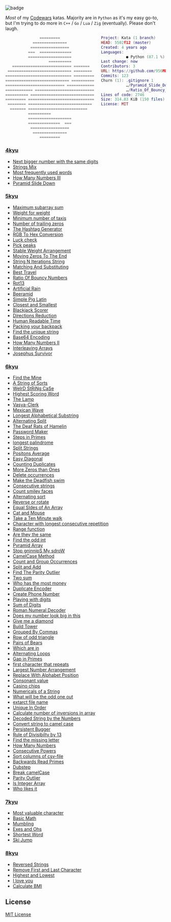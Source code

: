 
![badge](https://www.codewars.com/users/956MB/badges/large)

*Most* of my [Codewars](https://www.codewars.com/users/956MB) katas. Majority are in `Python` as it's my easy go-to, but I'm trying to do more in `C++` / `Go` / `Lua` / `Zig` (eventually). Please don't laugh.

```lua
               =========                  Project: Kata (1 branch)
            ===============               HEAD: 5502f12 (master)
           =================              Created: 4 years ago
          ===  ==============             Languages:                           
          ===================                        ● Python (87.1 %) ● C++ (12.9 %)
                   ==========             Last change: now
   ========================== =======     Contributors: 3
 ============================ ========    URL: https://github.com/956MB/Kata.git
============================= =========   Commits: 123
============================ ==========   Churn (1): .gitignore 1
========================== ============              …/Pyramid_Slide_Down/main.py 1
============ ==========================              …/Ratio_Of_Bouncy_Numbers/main.py 1
========== ============================   Lines of code: 2746
========= =============================   Size: 314.83 KiB (150 files)
 ======== ============================    License: MIT
  ======= ==========================   
          ==========                   
          ===================          
          ==============  ===          
           =================           
            ===============            
               =========
```

### [4kyu](./4kyu/)

*   [Next bigger number with the same digits](./4kyu/Next_bigger_number_with_the_same_digits/smaller.py)
*   [Strings Mix](./4kyu/Strings_Mix/mix.py)
*   [Most frequently used words](./4kyu/Most_frequently_used_words/most_frequent.py)
*   [How Many Numbers III](./4kyu/How_Many_Numbers_III/second.py)
*   [Pyramid Slide Down](./4kyu/Pyramid_Slide_Down/main.py)

### [5kyu](./5kyu/)

*   [Maximum subarray sum](./5kyu/Maximum_subarray_sum/max.py)
*   [Weight for weight](./5kyu/Weight_for_weight/weight.py)
*   [Minimum number of taxis](./5kyu/Minimum_number_of_taxis/minimum.py)
*   [Number of trailing zeros](./5kyu/Number_of_trailing_zeros/trailing.py)
*   [The Hashtag Generator](./5kyu/The_Hashtag_Generator/hashtag.py)
*   [RGB To Hex Conversion](./5kyu/RGB_To_Hex_Conversion/rgb_to_hex.py)
*   [Luck check](./5kyu/Luck_check/luck_check.py)
*   [Pick peaks](./5kyu/Pick_peaks/peaks.py)
*   [Stable Weight Arrangement](./5kyu/Stable_Weight_Arrangement/three.py)
*   [Moving Zeros To The End](./5kyu/Moving_Zeros_To_The_End/moving_zeros.py)
*   [String N Iterations String](./5kyu/String_N_Iterations_String/string.py)
*   [Matching And Substituting](./5kyu/Matching_And_Substituting/matching.py)
*   [Best Travel](./5kyu/Best_Travel/best.py)
*   [Ratio Of Bouncy Numbers](./5kyu/Ratio_Of_Bouncy_Numbers/main.py)
*   [Rot13](./5kyu/Rot13/rot.py)
*   [Artificial Rain](./5kyu/Artificial_Rain/faster_rain.py)
*   [Beeramid](./5kyu/Beeramid/beeramid.py)
*   [Simple Pig Latin](./5kyu/Simple_Pig_Latin/pig_latin.py)
*   [Closest and Smallest](./5kyu/Closest_and_Smallest/c_s.py)
*   [Blackjack Scorer](./5kyu/Blackjack_Scorer/blackjack.py)
*   [Directions Reduction](./5kyu/Directions_Reduction/dirReduc.py)
*   [Human Readable Time](./5kyu/Human_Readable_Time/time.py)
*   [Packing your backpack](./5kyu/Packing_your_backpack/packing.py)
*   [Find the unique string](./5kyu/Find_the_unique_string/unique.py)
*   [Base64 Encoding](./5kyu/Base64_Encoding/base64.py)
*   [How Many Numbers II](./5kyu/How_Many_Numbers_II/how_many_II.py)
*   [Interleaving Arrays](./5kyu/Interleaving_Arrays/interleaving.py)
*   [Josephus Survivor](./5kyu/Josephus_Survivor/survivor.py)

### [6kyu](./6kyu/)

*   [Find the Mine](./6kyu/Find_the_Mine/mine.py)
*   [A String of Sorts](./6kyu/A_String_of_Sorts/sorts.py)
*   [WeIrD StRiNg CaSe](./6kyu/WeIrD_StRiNg_CaSe/weird.py)
*   [Highest Scoring Word](./6kyu/Highest_Scoring_Word/highest.py)
*   [The Lamp](./6kyu/The_Lamp/lamp.py)
*   [Vasya-Clerk](./6kyu/Vasya-Clerk/clerk.py)
*   [Mexican Wave](./6kyu/Mexican_Wave/wave.py)
*   [Longest Alphabetical Substring](./6kyu/Longest_Alphabetical_Substring/substring.py)
*   [Alternating Split](./6kyu/Alternating_Split/split.cpp)
*   [The Deaf Rats of Hamelin](./6kyu/The_Deaf_Rats_of_Hamelin/deaf.py)
*   [Password Maker](./6kyu/Password_Maker/password.py)
*   [Steps in Primes](./6kyu/Steps_in_Primes/steps.py)
*   [longest palindrome](./6kyu/longest_palindrome/longest.py)
*   [Split Strings](./6kyu/Split_Strings/split.py)
*   [Positons Average](./6kyu/Positons_Average/average.py)
*   [Easy Diagonal](./6kyu/Easy_Diagonal/diagnoal.py)
*   [Counting Duplicates](./6kyu/Counting_Duplicates/duplicates.py)
*   [More Zeros than Ones](./6kyu/More_Zeros_than_Ones/more.py)
*   [Delete occurrences](./6kyu/Delete_occurrences/occurrences.py)
*   [Make the Deadfish swim](./6kyu/Make_the_Deadfish_swim/dead_fish.py)
*   [Consecutive strings](./6kyu/Consecutive_strings/consecutive.py)
*   [Count smiley faces](./6kyu/Count_smiley_faces/count.py)
*   [Alternating sort](./6kyu/Alternating_sort/alt_sort.py)
*   [Reverse or rotate](./6kyu/Reverse_or_rotate/revrot.py)
*   [Equal SIdes of An Array](./6kyu/Equal_SIdes_of_An_Array/equal.cc)
*   [Cat and Mouse](./6kyu/Cat_and_Mouse/cat_mouse.py)
*   [Take a Ten Minute walk](./6kyu/Take_a_Ten_Minute_walk/walk.py)
*   [Character with longest consecutive repetition](./6kyu/Character_with_longest_consecutive_repetition/longest.py)
*   [Range function](./6kyu/Range_function/range.py)
*   [Are they the same](./6kyu/Are_they_the_same/same.py)
*   [Find the odd int](./6kyu/Find_the_odd_int/odd.py)
*   [Pyramid Array](./6kyu/Pyramid_Array/pyramid.cc)
*   [Stop gninnipS My sdroW](./6kyu/Stop_gninnipS_My_sdroW/spinning.py)
*   [CamelCase Method](./6kyu/CamelCase_Method/camel.py)
*   [Count and Group Occurrences](./6kyu/Count_and_Group_Occurrences/count.py)
*   [Split and Add](./6kyu/Split_and_Add/split.py)
*   [Find The Parity Outlier](./6kyu/Find_The_Parity_Outlier/outlier.py)
*   [Two sum](./6kyu/Two_sum/two.cc)
*   [Who has the most money](./6kyu/Who_has_the_most_money/money.py)
*   [Duplicate Encoder](./6kyu/Duplicate_Encoder/duplicate.py)
*   [Create Phone Number](./6kyu/Create_Phone_Number/phone_number.py)
*   [Playing with digits](./6kyu/Playing_with_digits/playing.py)
*   [Sum of Digits](./6kyu/Sum_of_Digits/sum.cc)
*   [Roman Numeral Decoder](./6kyu/Roman_Numeral_Decoder/decoder.py)
*   [Does my number look big in this](./6kyu/Does_my_number_look_big_in_this/narcissistic.py)
*   [Give me a diamond](./6kyu/Give_me_a_diamond/diamond.py)
*   [Build Tower](./6kyu/Build_Tower/tower.py)
*   [Grouped By Commas](./6kyu/Grouped_By_Commas/commas.py)
*   [Row of odd triangle](./6kyu/Row_of_odd_triangle/row.py)
*   [Pairs of Bears](./6kyu/Pairs_of_Bears/pairs.py)
*   [Which are in](./6kyu/Which_are_in/which.py)
*   [Alternating Loops](./6kyu/Alternating_Loops/alternating.py)
*   [Gap in Primes](./6kyu/Gap_in_Primes/gap.py)
*   [first character that repeats](./6kyu/first_character_that_repeats/first.py)
*   [Largest Number Arrangement](./6kyu/Largest_Number_Arrangement/largest.py)
*   [Replace With Alphabet Position](./6kyu/Replace_With_Alphabet_Position/replace.py)
*   [Consonant value](./6kyu/Consonant_value/consonant.py)
*   [Casino chips](./6kyu/Casino_chips/casino.py)
*   [Numericals of a String](./6kyu/Numericals_of_a_String/numericals.py)
*   [What will be the odd one out](./6kyu/What_will_be_the_odd_one_out/odd.py)
*   [extarct file name](./6kyu/extarct_file_name/extract.py)
*   [Unique In Order](./6kyu/Unique_In_Order/unique.py)
*   [Calculate number of inversions in array](./6kyu/Calculate_number_of_inversions_in_array/calculate.py)
*   [Decoded String by the Numbers](./6kyu/Decoded_String_by_the_Numbers/decoded.py)
*   [Convert string to camel case](./6kyu/Convert_string_to_camel_case/main.py)
*   [Persistent Bugger](./6kyu/Persistent_Bugger/persistent.py)
*   [Rule of Divisibilty by 13](./6kyu/Rule_of_Divisibilty_by_13/rule.py)
*   [Find the missing letter](./6kyu/Find_the_missing_letter/missing.py)
*   [How Many Numbers](./6kyu/How_Many_Numbers/how_many.py)
*   [Consecutive Powers](./6kyu/Consecutive_Powers/consecutive.py)
*   [Sort columns of csv-file](./6kyu/Sort_columns_of_csv-file/cols.py)
*   [Backwards Read Primes](./6kyu/Backwards_Read_Primes/backwards.py)
*   [Dubstep](./6kyu/Dubstep/dub.py)
*   [Break camelCase](./6kyu/Break_camelCase/break.py)
*   [Parity Outlier](./6kyu/Parity_Outlier/outlier.cc)
*   [Is Integer Array](./6kyu/Is_Integer_Array/is_int.py)
*   [Who likes it](./6kyu/Who_likes_it/who_likes_it.py)

### [7kyu](./7kyu/)

*   [Most valuable character](./7kyu/Most_valuable_character/most_valuable.py)
*   [Basic Math](./7kyu/Basic_Math/equal.py)
*   [Mumbling](./7kyu/Mumbling/mumbling.cc)
*   [Exes and Ohs](./7kyu/Exes_and_Ohs/exes_and_ohs.cc)
*   [Shortest Word](./7kyu/Shortest_Word/shortest.py)
*   [Ski Jump](./7kyu/Ski_Jump/ski_jump.py)

### [8kyu](./8kyu/)

*   [Reversed Strings](./8kyu/Reversed_Strings/reversed.cc)
*   [Remove First and Last Character](./8kyu/Remove_First_and_Last_Character/remove.cc)
*   [Highest and Lowest](./8kyu/Highest_and_Lowest/highest_and_lowest.cc)
*   [I love you](./8kyu/I_love_you/love.cc)
*   [Calculate BMI](./8kyu/Calculate_BMI/bmi.cc)

## License

[MIT License](./LICENSE)
